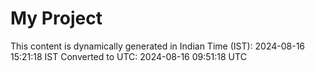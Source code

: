 # My Project

This content is dynamically generated in Indian Time (IST): 2024-08-16 15:21:18 IST
Converted to UTC: 2024-08-16 09:51:18 UTC

